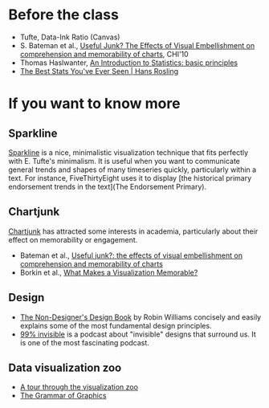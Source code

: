 # Before the class

- Tufte, Data-Ink Ratio (Canvas)
- S. Bateman et al., [Useful Junk? The Effects of Visual Embellishment on comprehension and memorability of charts](http://dl.acm.org/citation.cfm?id=1753716), CHI'10
- Thomas Haslwanter, [An Introduction to Statistics: basic principles](http://work.thaslwanter.at/Stats/html/statsBasics.html)
- [The Best Stats You've Ever Seen | Hans Rosling](https://www.youtube.com/watch?v=hVimVzgtD6w)

# If you want to know more

## Sparkline

[Sparkline](https://en.wikipedia.org/wiki/Sparkline) is a nice, minimalistic visualization technique that fits perfectly with E. Tufte's minimalism. It is useful when you want to communicate general trends and shapes of many timeseries quickly, particularly within a text. For instance, FiveThirtyEight uses it to display [the historical primary endorsement trends in the text](The Endorsement Primary). 

## Chartjunk

[Chartjunk](https://en.wikipedia.org/wiki/Chartjunk) has attracted some interests in academia, particularly about their effect on memorability or engagement. 
- Bateman et al., [Useful junk?: the effects of visual embellishment on comprehension and memorability of charts](http://ww.w.cedma-europe.org/newsletter%20articles/misc/The%20Effects%20of%20Visual%20Embellishment%20on%20Comprehension%20and%20Memorability%20of%20Charts.pdf)
- Borkin et al., [What Makes a Visualization Memorable?](http://ieeexplore.ieee.org/xpl/login.jsp?tp=&arnumber=6634103&url=http%3A%2F%2Fieeexplore.ieee.org%2Fxpls%2Fabs_all.jsp%3Farnumber%3D6634103)

## Design

- [The Non-Designer's Design Book](http://www.amazon.com/Non-Designers-Design-Book-3rd/dp/0321534042) by Robin Williams concisely and easily explains some of the most fundamental design principles. 
- [99% invisible](http://99percentinvisible.org) is a podcast about "invisible" designs that surround us. It is one of the most fascinating podcast. 

## Data visualization zoo

- [A tour through the visualization zoo](http://queue.acm.org/detail.cfm?id=1743567)
- [The Grammar of Graphics](http://www.amazon.com/The-Grammar-Graphics-Statistics-Computing/dp/0387245448)
